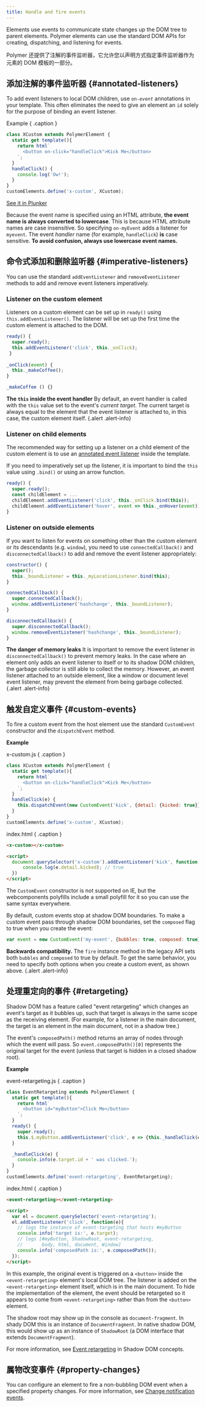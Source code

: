 ```yaml
---
title: Handle and fire events
---
```


<!-- toc -->

Elements use events to communicate state changes up the DOM tree to parent elements.
Polymer elements can use the standard DOM APIs for creating, dispatching, and listening for events.

Polymer 还提供了注解的事件监听器，它允许您以声明方式指定事件监听器作为元素的 DOM 模板的一部分。

## 添加注解的事件监听器 {#annotated-listeners}

To add event listeners to local DOM children, use
<code>on-<var>event</var></code> annotations in your template. This often
eliminates the need to give an element an `id` solely for the purpose of
binding an event listener.

Example { .caption }

```js
class XCustom extends PolymerElement {
  static get template(){
    return html`
      <button on-click="handleClick">Kick Me</button>
    `;
  }
  handleClick() {
    console.log('Ow!');
  }
}
customElements.define('x-custom', XCustom);
```

[See it in Plunker](https://plnkr.co/edit/svSg6o?p=preview)

Because the event name is specified using an HTML attribute, **the event name is always
converted to lowercase**. This is because HTML attribute names are case
insensitive. So specifying `on-myEvent` adds a listener for `myevent`. The event _handler_
name (for example, `handleClick`) **is** case sensitive. **To avoid confusion, always use
lowercase event names.**

## 命令式添加和删除监听器 {#imperative-listeners}

You can use the standard `addEventListener` and `removeEventListener`
methods to add and remove event listeners imperatively.

### Listener on the custom element

Listeners on a custom element can be set up in `ready()` using `this.addEventListener()`.
The listener will be set up the first time the custom element is attached to the DOM.


```js
ready() {
  super.ready();
  this.addEventListener('click', this._onClick);
 }
  
_onClick(event) {
  this._makeCoffee();
}

_makeCoffee () {}
```

**The `this` inside the event handler** By default, an event handler is called with the
`this` value set to the event's _current target_. The current target is always equal to
the element that the event listener is attached to, in this case, the custom element itself.
{.alert .alert-info}

### Listener on child elements

The recommended way for setting up a listener on a child element of the custom element is to
use an [annotated event listener](events#annotated-listeners) inside the template.

If you need to imperatively set up the listener, it is important to bind the `this` value
using `.bind()` or using an arrow function.

```js
ready() {
  super.ready();
  const childElement = ...
  childElement.addEventListener('click', this._onClick.bind(this));
  childElement.addEventListener('hover', event => this._onHover(event));
}
```

### Listener on outside elements

If you want to listen for events on something other than the custom element or its descendants
(e.g. `window`), you need to use `connectedCallback()` and `disconnectedCallback()` to
add and remove the event listener appropriately:

```js
constructor() {
  super();
  this._boundListener = this._myLocationListener.bind(this);
}

connectedCallback() {
  super.connectedCallback();
  window.addEventListener('hashchange', this._boundListener);
}

disconnectedCallback() {
  super.disconnectedCallback();
  window.removeEventListener('hashchange', this._boundListener);
}
```

**The danger of memory leaks** It is important to remove the event listener in `disconnectedCallback()`
to prevent memory leaks. In the case where an element only adds an event listener to itself or to
its shadow DOM children, the garbage collector is still able to collect the memory. However, an event
listener attached to an outside element, like a window or document level event listener, may prevent the
element from being garbage collected. 
{.alert .alert-info}

## 触发自定义事件 {#custom-events}

To fire a custom event from the host element use the standard `CustomEvent` constructor and
the `dispatchEvent` method.

**Example**

x-custom.js { .caption }

```js
class XCustom extends PolymerElement {
  static get template(){
    return html`
      <button on-click="handleClick">Kick Me</button>
    `;
  }
  handleClick(e) {
    this.dispatchEvent(new CustomEvent('kick', {detail: {kicked: true}}));
  }
}
customElements.define('x-custom', XCustom);
```

index.html { .caption }

```html
<x-custom></x-custom>

<script>
  document.querySelector('x-custom').addEventListener('kick', function (e) {
      console.log(e.detail.kicked); // true
  })
</script>
```

The `CustomEvent` constructor is not supported on IE, but the webcomponents polyfills include a
small polyfill for it so you can use the same syntax everywhere.

By default, custom events stop at shadow DOM boundaries. To make a custom event pass through
shadow DOM boundaries, set the `composed` flag to true when you create the event:

```js
var event = new CustomEvent('my-event', {bubbles: true, composed: true});
```

**Backwards compatibility.** The `fire` instance method in the legacy API sets both `bubbles` and `composed` to true by default.
To get the same behavior, you need to specify both options when you create a custom event, as shown
above.
{.alert .alert-info}

## 处理重定向的事件 {#retargeting}

Shadow DOM has a feature called "event retargeting" which changes an event's
target as it bubbles up, such that target is always in the same scope as the
receiving element. (For example, for a listener in the main document, the
target is an element in the main document, not in a shadow tree.)

The event's `composedPath()` method returns an array of nodes through which the event will pass.
So `event.composedPath()[0]` represents the original target for the event (unless that target is
hidden in a closed shadow root).

**Example**

event-retargeting.js { .caption }

```js
class EventRetargeting extends PolymerElement {
  static get template(){
    return html`
      <button id="myButton">Click Me</button>
    `;
  }
  ready() {
    super.ready();
    this.$.myButton.addEventListener('click', e => {this._handleClick(e)});
  }

  _handleClick(e) {
    console.info(e.target.id + ' was clicked.');
  }
}
customElements.define('event-retargeting', EventRetargeting);
```

index.html { .caption }

```html
<event-retargeting></event-retargeting>

<script>
  var el = document.querySelector('event-retargeting');
  el.addEventListener('click', function(e){
    // logs the instance of event-targeting that hosts #myButton
    console.info('target is:', e.target);
    // logs [#myButton, ShadowRoot, event-retargeting,
    //       body, html, document, Window]
    console.info('composedPath is:', e.composedPath());
  });
</script>
```

In this example, the original event is triggered on a `<button>` inside the `<event-retargeting>`
element's local DOM tree. The listener is added on the `<event-retargeting>` element itself, which
is in the main document. To hide the implementation of the element, the event should be retargeted
so it appears to come from `<event-retargeting>` rather than from the `<button>` element.

The shadow root may show up in the console as `document-fragment`. In shady DOM this is an instance
of `DocumentFragment`. In native shadow DOM, this would show up as an instance of `ShadowRoot`
(a DOM interface that extends `DocumentFragment`).

For more information, see [Event retargeting](shadow-dom#event-retargeting) in Shadow DOM concepts.

## 属物改变事件 {#property-changes}

You can configure an element to fire a non-bubbling DOM event when a specified
property changes. For more information, see [Change notification events](data-system#change-events).
